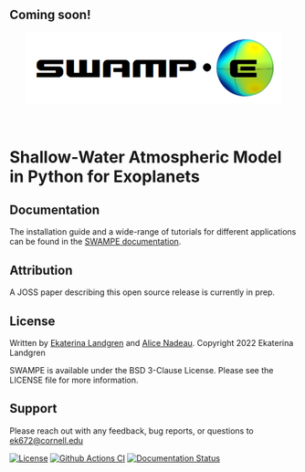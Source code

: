 ## Coming soon!

   <div align="center">
   <img src="docs/_static/SWAMPE_logo.png" width="450px">
   </img>
   <br/>
   </div>
   <br/><br/>


# Shallow-Water Atmospheric Model in Python for Exoplanets



Documentation
-------------

The installation guide and a wide-range of tutorials for different applications
can be found in the [SWAMPE documentation](https://swampe.readthedocs.io). 

Attribution
-----------

A JOSS paper describing this open source release is currently in prep.

License
-------
Written by [Ekaterina Landgren](https://github.com/kathlandgren) and [Alice Nadeau](https://github.com/Alice-N).
Copyright 2022 Ekaterina Landgren

SWAMPE is available under the BSD 3-Clause License.
Please see the LICENSE file for more information.

Support
-------

Please reach out with any feedback, bug reports, or questions to ek672@cornell.edu

[![License](https://img.shields.io/badge/License-BSD_3--Clause-blue.svg)](https://opensource.org/licenses/BSD-3-Clause)
[![Github Actions CI](https://github.com/kathlandgren/SWAMPE/actions/workflows/main.yml/badge.svg)](https://github.com/kathlandgren/SWAMPE/actions/workflows/main.yml)
[![Documentation Status](https://readthedocs.org/projects/swampe/badge/?version=latest)](https://swampe.readthedocs.io/en/latest/?badge=latest)
